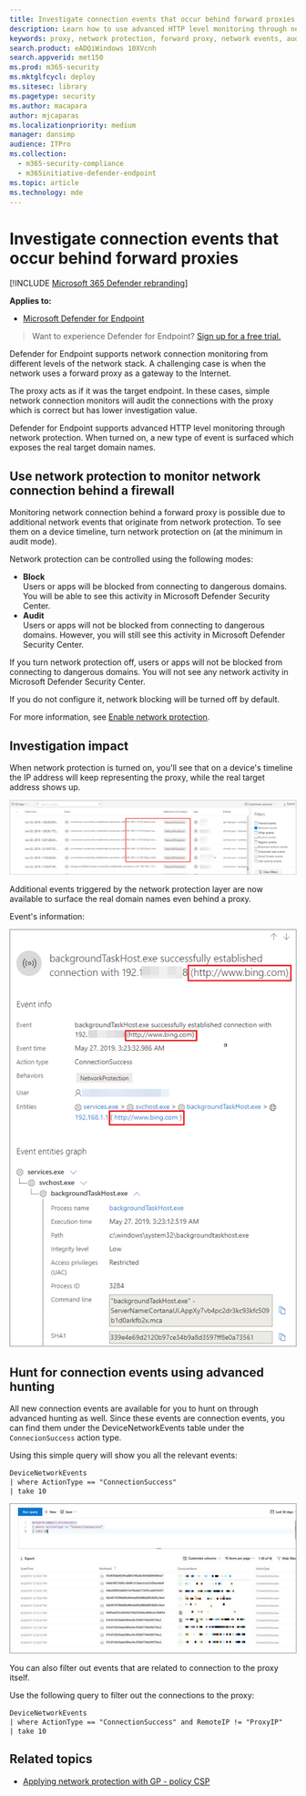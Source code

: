 ```yaml
---
title: Investigate connection events that occur behind forward proxies
description: Learn how to use advanced HTTP level monitoring through network protection in Microsoft Defender ATP, which surfaces a real target, instead of a proxy.
keywords: proxy, network protection, forward proxy, network events, audit, block, domain names, domain
search.product: eADQiWindows 10XVcnh
search.appverid: met150
ms.prod: m365-security
ms.mktglfcycl: deploy
ms.sitesec: library
ms.pagetype: security
ms.author: macapara
author: mjcaparas
ms.localizationpriority: medium
manager: dansimp
audience: ITPro
ms.collection: 
  - m365-security-compliance
  - m365initiative-defender-endpoint
ms.topic: article
ms.technology: mde
---
```


# Investigate connection events that occur behind forward proxies

[!INCLUDE [Microsoft 365 Defender rebranding](../../includes/microsoft-defender.md)]


**Applies to:**

- [Microsoft Defender for Endpoint](https://go.microsoft.com/fwlink/?linkid=2154037)

>Want to experience Defender for Endpoint? [Sign up for a free trial.](https://www.microsoft.com/microsoft-365/windows/microsoft-defender-atp?ocid=docs-wdatp-investigatemachines-abovefoldlink)

Defender for Endpoint supports network connection monitoring from different levels of the network stack. A challenging case is when the network uses a forward proxy as a gateway to the Internet.

The proxy acts as if it was the target endpoint.  In these cases, simple network connection monitors will audit the connections with the proxy which is correct but has lower investigation value. 

Defender for Endpoint supports advanced HTTP level monitoring through network protection. When turned on, a new type of event is surfaced which exposes the real target domain names.

## Use network protection to monitor network connection behind a firewall
Monitoring network connection behind a forward proxy is possible due to additional network events that originate from network protection. To see them on a device timeline, turn network protection on (at the minimum in audit mode). 

Network protection can be controlled using the following modes:

- **Block** <br> Users or apps will be blocked from connecting to dangerous domains. You will be able to see this activity in Microsoft Defender Security Center.
- **Audit** <br> Users or apps will not be blocked from connecting to dangerous domains. However, you will still see this activity in Microsoft Defender Security Center.


If you turn network protection off, users or apps will not be blocked from connecting to dangerous domains. You will not see any network activity in Microsoft Defender Security Center.

If you do not configure it, network blocking will be turned off by default.

For more information, see [Enable network protection](enable-network-protection.md).

## Investigation impact
When network protection is turned on, you'll see that on a device's timeline the IP address will keep representing the proxy, while the real target address shows up.

![Image of network events on device's timeline](images/atp-proxy-investigation.png)

Additional events triggered by the network protection layer are now available to surface the real domain names even behind a proxy.

Event's information:

![Image of single network event](images/atp-proxy-investigation-event.png)



## Hunt for connection events using advanced hunting 
All new connection events are available for you to hunt on through advanced hunting as well. Since these events are connection events, you can find them under the DeviceNetworkEvents table under the `ConnecionSuccess` action type.

Using this simple query will show you all the relevant events:

```
DeviceNetworkEvents
| where ActionType == "ConnectionSuccess" 
| take 10
```

![Image of advanced hunting query](images/atp-proxy-investigation-ah.png)

You can also filter out  events that are related to connection to the proxy itself. 

Use the following query to filter out the connections to the proxy:

```
DeviceNetworkEvents
| where ActionType == "ConnectionSuccess" and RemoteIP != "ProxyIP"  
| take 10
```



## Related topics
- [Applying network protection with GP - policy CSP](https://docs.microsoft.com/windows/client-management/mdm/policy-csp-defender#defender-enablenetworkprotection)
